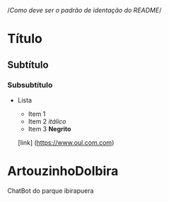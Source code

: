 /*Como deve ser o padrão de identação do README*/

# Título
## Subtítulo
### Subsubtítulo

* Lista
	+ Item 1
	+ Item 2 *itálico*
	+ Item 3 **Negrito**

	[link] (https://www.oul.com.com)

# ArtouzinhoDoIbira
ChatBot do parque ibirapuera 
